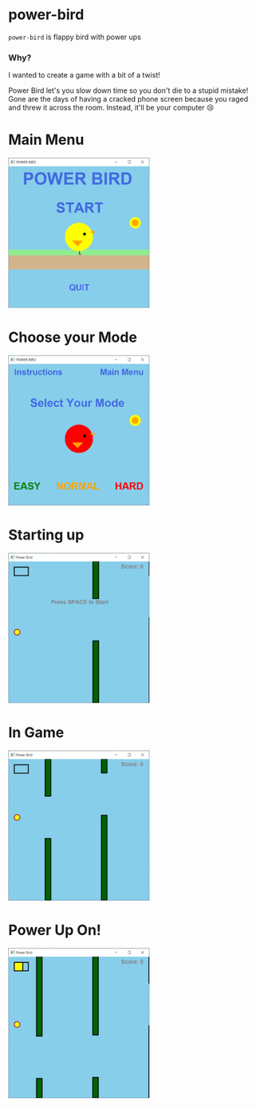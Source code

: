 # power-bird

`power-bird` is flappy bird with power ups

### Why?

I wanted to create a game with a bit of a twist! 

Power Bird let's you slow down time so you don't die to a stupid mistake! Gone are the days of having a cracked phone screen because you raged and threw it across the room. Instead, it'll be your computer 😢

# Main Menu

<img src="img/powerBird_1.png" width="283" height="300">

# Choose your Mode

<img src="img/powerBird_2.png" width="283" height="300">

# Starting up

<img src="img/powerBird_3.png" width="283" height="300">

# In Game

<img src="img/powerBird_4.png" width="283" height="300">

# Power Up On!

<img src="img/powerBird_5.png" width="283" height="300">

